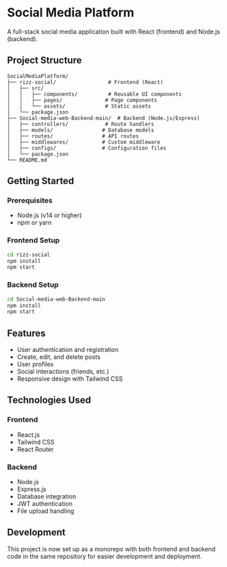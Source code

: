 # Social Media Platform

A full-stack social media application built with React (frontend) and Node.js (backend).

## Project Structure

```
SocialMediaPlatform/
├── rizz-social/                 # Frontend (React)
│   ├── src/
│   │   ├── components/          # Reusable UI components
│   │   ├── pages/              # Page components
│   │   └── assets/             # Static assets
│   └── package.json
├── Social-media-web-Backend-main/  # Backend (Node.js/Express)
│   ├── controllers/            # Route handlers
│   ├── models/                # Database models
│   ├── routes/                # API routes
│   ├── middlewares/           # Custom middleware
│   ├── configs/               # Configuration files
│   └── package.json
└── README.md
```

## Getting Started

### Prerequisites
- Node.js (v14 or higher)
- npm or yarn

### Frontend Setup
```bash
cd rizz-social
npm install
npm start
```

### Backend Setup
```bash
cd Social-media-web-Backend-main
npm install
npm start
```

## Features
- User authentication and registration
- Create, edit, and delete posts
- User profiles
- Social interactions (friends, etc.)
- Responsive design with Tailwind CSS

## Technologies Used

### Frontend
- React.js
- Tailwind CSS
- React Router

### Backend
- Node.js
- Express.js
- Database integration
- JWT authentication
- File upload handling

## Development
This project is now set up as a monorepo with both frontend and backend code in the same repository for easier development and deployment.
